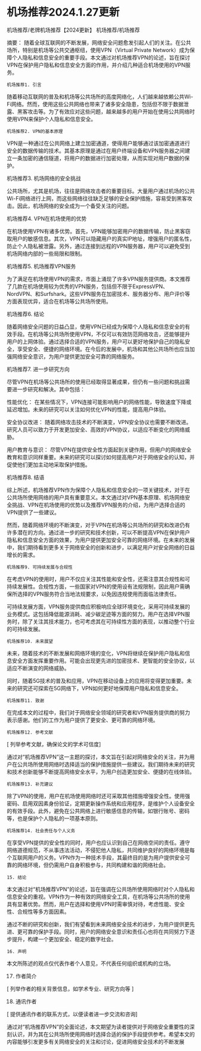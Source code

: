  # 机场推荐2024.1.27更新
机场推荐/老牌机场推荐【2024更新】 机场推荐/机场推荐

摘要：
随着全球互联网的不断发展，网络安全问题愈发引起人们的关注。在公共场所，特别是机场等公共交通枢纽，使用VPN（Virtual Private Network）成为保障个人隐私和信息安全的重要手段。本文通过对机场推荐VPN的论述，旨在探讨VPN在保护用户隐私和信息安全方面的作用，并介绍几种适合机场使用的VPN服务。

    机场推荐1. 引言

随着移动互联网的普及和机场等公共场所的高度网络化，人们越来越依赖公共Wi-Fi网络。然而，使用这些公共网络也带来了诸多安全隐患，包括但不限于数据泄露、黑客攻击等。为了有效应对这些问题，越来越多的用户开始在使用公共网络时使用VPN来保护个人隐私和信息安全。

    机场推荐2. VPN的基本原理

VPN是一种通过在公共网络上建立加密通道，使得用户能够通过该加密通道进行安全的数据传输的技术。其基本原理是通过在用户终端设备和VPN服务器之间建立一条加密的通信隧道，将用户的数据进行加密处理，从而实现对用户数据的保护。

   机场推荐3. 机场网络的安全挑战

公共场所，尤其是机场，往往是网络攻击者的重要目标。大量用户通过机场的公共Wi-Fi网络进行上网，而这些网络往往缺乏足够的安全保护措施，容易受到黑客攻击。因此，机场网络的安全成为一个备受关注的问题。

  机场推荐4. VPN在机场使用的优势

在机场使用VPN有诸多优势。首先，VPN能够加密用户的数据传输，防止黑客窃取用户的敏感信息。其次，VPN可以隐藏用户的真实IP地址，增强用户的匿名性，防止个人隐私被泄露。另外，通过连接到远程的VPN服务器，用户可以避免受到机场网络内部的一些局限和限制。

 机场推荐5. 机场推荐VPN服务

为了满足在机场使用VPN的需求，市面上涌现了许多VPN服务提供商。本文推荐了几款在机场使用较为优秀的VPN服务，包括但不限于ExpressVPN、NordVPN、和Surfshark。这些VPN服务在加密技术、服务器分布、用户评价等方面表现优异，适合在机场等公共场所使用。

  机场推荐6. 结论

随着网络安全问题的日益凸显，使用VPN已经成为保障个人隐私和信息安全的有效手段。在机场等公共场所使用VPN，不仅可以有效防范网络攻击，还能够提升用户的上网体验。通过选择合适的VPN服务，用户可以更好地保护自己的隐私安全，享受安全、便捷的网络环境。在今后的发展中，机场和其他公共场所也应当加强网络安全意识，为用户提供更加安全可靠的网络服务。

  机场推荐7. 进一步研究方向

尽管VPN在机场等公共场所的使用已经取得显著成果，但仍有一些问题和挑战需要进一步研究和解决。其中包括：

性能优化： 在某些情况下，VPN连接可能影响用户的网络性能，导致速度下降或延迟增加。未来的研究可以关注如何优化VPN的性能，提高用户体验。

安全协议改进： 随着网络攻击技术的不断演变，VPN安全协议也需要不断改进。研究人员可以致力于开发更加安全、高效的VPN协议，以适应不断变化的网络威胁。

用户教育与意识： 尽管VPN在提供安全性方面起到关键作用，但用户的网络安全教育和意识同样重要。未来的研究可以探讨如何提高用户对于网络安全的认知，并促使他们更加主动地采取保护措施。

 机场推荐8. 结语

综上所述，机场推荐VPN作为保障个人隐私和信息安全的一项关键技术，对于在公共场所使用网络的用户具有重要意义。本文通过对VPN基本原理、机场网络安全挑战、VPN在机场使用的优势以及推荐VPN服务的介绍，为用户选择合适的VPN提供了一些建议。

然而，随着网络环境的不断演变，对于VPN在机场等公共场所的研究和改进仍有许多潜在的方向。通过进一步的研究和技术创新，可以不断提高VPN在保护用户隐私和信息安全方面的效果，为用户提供更加安全可靠的网络环境。在未来的发展中，我们期待看到更多关于网络安全的创新和进步，以满足用户对安全网络的日益增长的需求。

    机场推荐9. 可持续发展与合规性

在考虑VPN的使用时，用户不仅应关注其性能和安全性，还需注意其合规性和可持续发展性。合规性方面，一些国家对VPN的使用设有法规限制，因此用户需确保所选择的VPN服务符合当地法规要求，以免因违规使用而面临法律责任。

可持续发展方面，VPN服务提供商应积极响应全球环境变化，采用可持续发展的业务模式。这包括降低能源消耗、减少碳足迹等方面的努力。用户在选择VPN服务时，除了关注其技术能力，也可考虑其在可持续性方面的表现，以推动整个行业的可持续发展。

    机场推荐10. 未来展望

未来，随着技术的不断发展和网络环境的变化，VPN将继续在保护用户隐私和信息安全方面发挥重要作用。可能会出现更先进的加密技术、更智能的安全协议，以适应不断演变的网络威胁。

同时，随着5G技术的普及和应用，VPN在移动设备上的应用将变得更加重要。未来的研究还可探索在5G网络下，VPN如何更好地保障用户隐私和信息安全。

    机场推荐11. 致谢

在完成本文的过程中，我们对于网络安全领域的研究者和VPN服务提供商的努力表示感谢。他们的工作为用户提供了更安全、更可靠的网络环境。

    机场推荐12. 参考文献

   [ 列举参考文献，确保论文的学术可信度]

通过对“机场推荐VPN”这一主题的探讨，本文旨在引起对网络安全的关注，并为用户在公共场所使用网络时选择适当的保护措施提供一些建议。我们期待未来的研究和技术创新能够不断提高网络安全水平，为用户创造更加安全、便捷的在线体验。


    机场推荐13. 补充建议

除了VPN的使用，用户在机场使用网络时还可采取其他措施增强安全性。使用强密码、启用双因素身份验证，定期更新操作系统和应用程序，是维护个人设备安全的有效手段。此外，避免在公共网络上进行敏感信息的传输，如银行账号、密码等，也是保护个人隐私的一项基本原则。

    机场推荐14. 社会责任与个人义务

在享受VPN提供的安全性的同时，用户也应认识到自己在网络空间的责任。遵守网络道德规范，不从事违法活动，不侵犯他人隐私，共同维护良好的网络环境是每个互联网用户的义务。VPN作为一种技术手段，其最终目的是为用户提供安全可靠的网络环境，但仍需用户自身积极参与，共同构建和谐的网络社会。

    15. 结论

本文通过对“机场推荐VPN”的论述，旨在强调在公共场所使用网络时对个人隐私和信息安全的重视。VPN作为一种有效的网络安全工具，在机场等公共场所的使用具有显著优势。然而，用户在选择和使用VPN时需审慎对待，考虑性能、安全性、合规性等多方面因素。

通过不断的研究和创新，我们有望看到未来网络安全技术的进步，为用户提供更先进、更可靠的保护手段。同时，用户的网络安全意识和责任心也将在共同努力下逐步提升，构建一个更加安全、稳定的数字社会。

    16. 声明

本文所陈述的观点仅代表作者个人意见，不代表任何组织或机构的立场。

   17. 作者简介

  [ 列举作者的相关背景信息，如学术专业、研究方向等 ]

 18. 通讯作者

   [ 提供通讯作者的联系方式，以便读者进一步交流和咨询]

通过对“机场推荐VPN”的全面论述，本文期望为读者提供对于网络安全重要性的深刻认识，并为其在公共场所使用网络时选择合适的保护手段提供参考。希望本文的内容能够引发更多有关网络安全的关注和讨论，促进网络安全技术的不断发展
